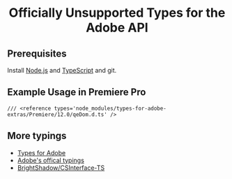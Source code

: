 <div align="center">

# Officially Unsupported Types for the Adobe API

</div>

## Prerequisites

Install [Node.js](https://nodejs.org/en/download/) and [TypeScript](https://www.typescriptlang.org/#download-links) and git.

## Example Usage in Premiere Pro

```
/// <reference types='node_modules/types-for-adobe-extras/Premiere/12.0/qeDom.d.ts' />
```

## More typings

- [Types for Adobe](https://github.com/bbb999/types-for-adobe)
- [Adobe's offical typings](https://github.com/Adobe-CEP/Samples/tree/master/TypeScript/typings)
- [BrightShadow/CSInterface-TS](https://github.com/BrightShadow/CSInterface-TS)
